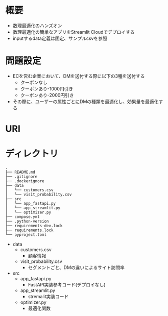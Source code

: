 # 概要
- 数理最適化のハンズオン
- 数理最適化の簡単なアプリをStreamlit Cloudでデプロイする
- inputするdata定義は固定、サンプルcsvを参照

# 問題設定
- ECを営む企業において、DMを送付する際に以下の3種を送付する
  - クーポンなし
  - クーポンあり-1000円引き
  - クーポンあり-2000円引き
- その際に、ユーザーの属性ごとにDMの種類を最適化し、効果量を最適化する

# URI

# ディレクトリ

```
.
├── README.md
├── .gitignore
├── .dockerignore
├── data
│   └── customers.csv
│   └── visit_probability.csv
├── src
│   └── app_fastapi.py
│   └── app_streamlit.py
│   └── optimizer.py
├── compose.yml
├── .python-version
├── requirements-dev.lock
├── requirements.lock
└── pyproject.toml

```
- data
  - customers.csv
    - 顧客情報
  - visit_probability.csv
    - セグメントごと、DMの違いによるサイト訪問率
- src
  - app_fastapi.py
    - FastAPI実装参考コード(デプロイなし)
  - app_streamlit.py
    - stremalit実装コード
  - optimizer.py
    - 最適化関数

